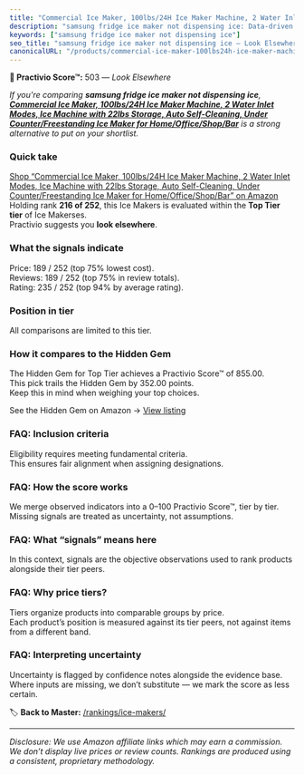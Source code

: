 ```yaml
---
title: "Commercial Ice Maker, 100lbs/24H Ice Maker Machine, 2 Water Inlet Modes, Ice Machine with 22lbs Storage, Auto Self-Cleaning, Under Counter/Freestanding Ice Maker for Home/Office/Shop/Bar"
description: "samsung fridge ice maker not dispensing ice: Data-driven ranking using the Practivio Score™. Positioned by quality, value, demand, findability, momentum."
keywords: ["samsung fridge ice maker not dispensing ice"]
seo_title: "samsung fridge ice maker not dispensing ice — Look Elsewhere (2025)"
canonicalURL: "/products/commercial-ice-maker-100lbs24h-ice-maker-machine-2-water-inlet-modes-ice-machine-with-22lbs-storage-auto-self-cleaning-under-counterfreestanding-ice-maker-for-homeofficeshopbar-B0D5LZSVYV/"
---
```


**🚫 Practivio Score™:** 503 — _Look Elsewhere_


*If you're comparing **samsung fridge ice maker not dispensing ice**, **[Commercial Ice Maker, 100lbs/24H Ice Maker Machine, 2 Water Inlet Modes, Ice Machine with 22lbs Storage, Auto Self-Cleaning, Under Counter/Freestanding Ice Maker for Home/Office/Shop/Bar](https://www.amazon.com/dp/B0D5LZSVYV?tag=practivio-20)** is a strong alternative to put on your shortlist.*
### Quick take
[Shop “Commercial Ice Maker, 100lbs/24H Ice Maker Machine, 2 Water Inlet Modes, Ice Machine with 22lbs Storage, Auto Self-Cleaning, Under Counter/Freestanding Ice Maker for Home/Office/Shop/Bar” on Amazon](https://www.amazon.com/dp/B0D5LZSVYV?tag=practivio-20)
Holding rank **216 of 252**, this Ice Makers is evaluated within the **Top Tier tier** of Ice Makerses.  
Practivio suggests you **look elsewhere**.

### What the signals indicate
Price: 189 / 252 (top 75% lowest cost).  
Reviews: 189 / 252 (top 75% in review totals).  
Rating: 235 / 252 (top 94% by average rating).  

### Position in tier
All comparisons are limited to this tier.

### How it compares to the Hidden Gem
The Hidden Gem for Top Tier achieves a Practivio Score™ of 855.00.  
This pick trails the Hidden Gem by 352.00 points.  
Keep this in mind when weighing your top choices.  

See the Hidden Gem on Amazon → [View listing](https://www.amazon.com/dp/B0964BF4N7?tag=practivio-20)

### FAQ: Inclusion criteria
Eligibility requires meeting fundamental criteria.  
This ensures fair alignment when assigning designations.

### FAQ: How the score works
We merge observed indicators into a 0–100 Practivio Score™, tier by tier.  
Missing signals are treated as uncertainty, not assumptions.

### FAQ: What “signals” means here
In this context, signals are the objective observations used to rank products alongside their tier peers.

### FAQ: Why price tiers?
Tiers organize products into comparable groups by price.  
Each product’s position is measured against its tier peers, not against items from a different band.

### FAQ: Interpreting uncertainty
Uncertainty is flagged by confidence notes alongside the evidence base.  
Where inputs are missing, we don’t substitute — we mark the score as less certain.


🏷️ **Back to Master:** [/rankings/ice-makers/](/rankings/ice-makers/)

---
_Disclosure: We use Amazon affiliate links which may earn a commission. We don’t display live prices or review counts. Rankings are produced using a consistent, proprietary methodology._
